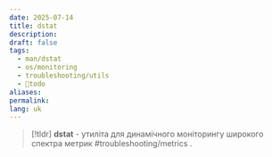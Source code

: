 ```yaml
---
date: 2025-07-14
title: dstat
description: 
draft: false
tags:
  - man/dstat
  - os/monitoring
  - troubleshooting/utils
  - 🌱todo
aliases: 
permalink: 
lang: uk
---
```


> [!tldr]
> **dstat** - утиліта для  динамічного моніторингу широкого спектра метрик #troubleshooting/metrics .
